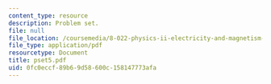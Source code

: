 ```yaml
---
content_type: resource
description: Problem set.
file: null
file_location: /coursemedia/8-022-physics-ii-electricity-and-magnetism-fall-2006/0fc0eccf89b69d58600c158147773afa_pset5.pdf
file_type: application/pdf
resourcetype: Document
title: pset5.pdf
uid: 0fc0eccf-89b6-9d58-600c-158147773afa
---
```

